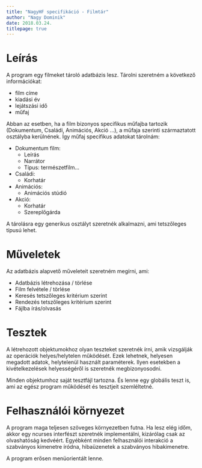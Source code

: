 ```yaml
---
title: "NagyHF specifikáció - Filmtár"
author: "Nagy Dominik"
date: 2018.03.24.
titlepage: true
---
```


# Leírás

A program egy filmeket tároló adatbázis lesz.
Tárolni szeretném a következő információkat:

 * film címe
 * kiadási év
 * lejátszási idő
 * műfaj

Abban az esetben, ha a film bizonyos specifikus műfajba tartozik (Dokumentum, Családi, Animációs, Akció ...),
a műfaja szerinti származtatott osztályba kerülnének.
Így műfaj specifikus adatokat tárolnám:

 * Dokumentum film:
    * Leírás
    * Narrátor
    * Típus: természetfilm...
 * Családi:
    * Korhatár
 * Animációs:
    * Animációs stúdió
 * Akció:
    * Korhatár
    * Szereplőgárda

A tárolásra egy generikus osztályt szeretnék alkalmazni, ami tetszőleges típusú lehet.

# Műveletek

Az adatbázis alapvető műveleteit szeretném megírni, ami:

 * Adatbázis létrehozása / törlése
 * Film felvétele / törlése
 * Keresés tetszőleges kritérium szerint
 * Rendezés tetszőleges kritérium szerint
 * Fájlba írás/olvasás

# Tesztek

A létrehozott objektumokhoz olyan teszteket szeretnék írni, amik vizsgálják az operációk helyes/helytelen működését.
Ezek lehetnek, helyesen megadott adatok, helytelenül használt paraméterek. 
Ilyen esetekben a kivételkezelések helyességéről is szeretnék megbizonyosodni.

Minden objektumhoz saját tesztfájl tartozna. És lenne egy globális teszt is, ami az egész program működését és tesztjeit szemléltetné.

# Felhasználói környezet

A program maga teljesen szöveges környezetben futna.
Ha lesz elég időm, akkor egy ncurses interfészt szeretnék implementálni, kizárólag csak az olvashatóság kedvéért.
Egyébként minden felhasználói interakció a szabványos kimenetre íródna, hibaüzenetek a szabványos hibakimenetre.

A program erősen menüorientált lenne.
